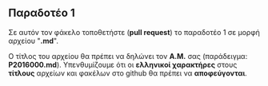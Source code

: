 ## Παραδοτέο 1

Σε αυτόν τον φάκελο τοποθετήστε (**pull request**) τo παραδοτέο 1 σε μορφή αρχείου "**.md**".

Ο τίτλος του αρχείου θα πρέπει να δηλώνει τον **Α.Μ.** σας (παράδειγμα: **P2016000.md**).
Υπενθυμίζουμε ότι οι **ελληνικοί χαρακτήρες** στους **τίτλους** αρχείων και φακέλων στο github θα πρέπει να **αποφεύγονται**.
